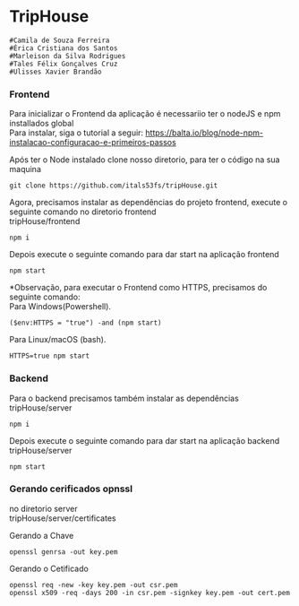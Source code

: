 # TripHouse
    #Camila de Souza Ferreira
	#Érica Cristiana dos Santos
	#Marleison da Silva Rodrigues
	#Tales Félix Gonçalves Cruz
	#Ulisses Xavier Brandão
    
### Frontend
Para inicializar o Frontend da aplicação é necessariio ter o nodeJS e npm installados global<br>
Para instalar, siga o tutorial a seguir: https://balta.io/blog/node-npm-instalacao-configuracao-e-primeiros-passos <br>

Após ter o Node instalado clone nosso diretorio, para ter o código na sua maquina <br>
```
git clone https://github.com/itals53fs/tripHouse.git
```

Agora, precisamos instalar as dependências do projeto frontend, execute o seguinte comando no diretorio frontend <br>
tripHouse/frontend <br>
```
npm i
```
Depois execute o seguinte comando para dar start na aplicação frontend <br>
```
npm start
```

*Observação, para executar o Frontend como HTTPS, precisamos do seguinte comando: <br>
Para Windows(Powershell). <br>
```
($env:HTTPS = "true") -and (npm start)
```
Para Linux/macOS (bash). <br>
```
HTTPS=true npm start
```

### Backend
Para o backend precisamos também instalar as dependências <br>
tripHouse/server <br>
```
npm i
```
Depois execute o seguinte comando para dar start na aplicação backend <br>
tripHouse/server <br>
```
npm start
```
### Gerando cerificados opnssl
no diretorio server <br>
tripHouse/server/certificates <br>

Gerando a Chave
```
openssl genrsa -out key.pem
```
Gerando o Cetificado
```
openssl req -new -key key.pem -out csr.pem
openssl x509 -req -days 200 -in csr.pem -signkey key.pem -out cert.pem
```
